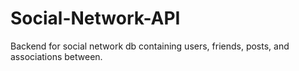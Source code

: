 # Social-Network-API
Backend for social network db containing users, friends, posts, and associations between. 
